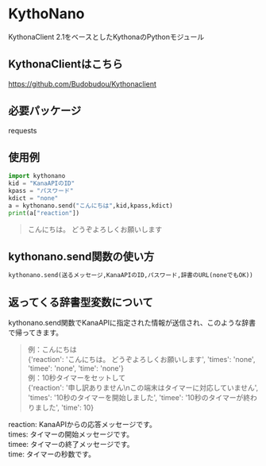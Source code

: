 # KythoNano
KythonaClient 2.1をベースとしたKythonaのPythonモジュール  
## KythonaClientはこちら
https://github.com/Budobudou/Kythonaclient
## 必要パッケージ
requests
## 使用例
```py
import kythonano
kid = "KanaAPIのID"
kpass = "パスワード"
kdict = "none"
a = kythonano.send("こんにちは",kid,kpass,kdict)
print(a["reaction"])
```  
> こんにちは。 どうぞよろしくお願いします  
## kythonano.send関数の使い方
```py
kythonano.send(送るメッセージ,KanaAPIのID,パスワード,辞書のURL(noneでもOK))
```
## 返ってくる辞書型変数について
kythonano.send関数でKanaAPIに指定された情報が送信され、このような辞書で帰ってきます。  
> 例：こんにちは  
{'reaction': 'こんにちは。 どうぞよろしくお願いします', 'times': 'none', 'timee': 'none', 'time': 'none'}  
> 例：10秒タイマーをセットして  
{'reaction': '申し訳ありません\nこの端末はタイマーに対応していません', 'times': '10秒のタイマーを開始しました', 'timee': '10秒のタイマーが終わりました', 'time': 10}  
  
reaction: KanaAPIからの応答メッセージです。  
times: タイマーの開始メッセージです。  
timee: タイマーの終了メッセージです。  
time: タイマーの秒数です。  
